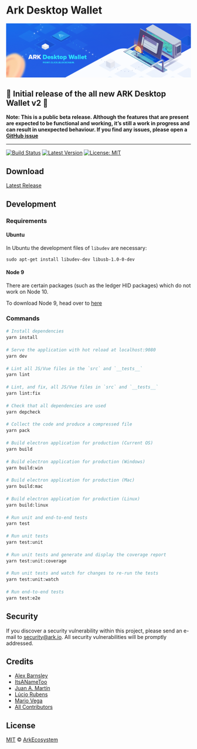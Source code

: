 # Ark Desktop Wallet

![Ark Desktop Wallet](./banner.png)

## :confetti_ball: Initial release of the all new ARK Desktop Wallet v2 :confetti_ball:

**Note: This is a public beta release. Although the features that are present are expected to be functional and working, it’s still a work in progress and can result in unexpected behaviour. If you find any issues, please open a [GitHub issue](https://github.com/ArkEcosystem/desktop-wallet/issues/new)**

------

[![Build Status](https://badgen.now.sh/circleci/github/ArkEcosystem/desktop-wallet)](https://circleci.com/gh/ArkEcosystem/desktop-wallet)
[![Latest Version](https://badgen.now.sh/github/release/ArkEcosystem/desktop-wallet.svg)](https://github.com/ArkEcosystem/desktop-wallet/releases)
[![License: MIT](https://badgen.now.sh/badge/license/MIT/green)](https://opensource.org/licenses/MIT)

## Download
[Latest Release](https://github.com/ArkEcosystem/ark-desktop/releases)

## Development

### Requirements

#### Ubuntu
In Ubuntu the development files of `libudev` are necessary:
```
sudo apt-get install libudev-dev libusb-1.0-0-dev
```

#### Node 9
There are certain packages (such as the ledger HID packages) which do not work on Node 10.

To download Node 9, head over to [here](https://nodejs.org/en/blog/release/v9.11.1/)

### Commands

``` bash
# Install dependencies
yarn install

# Serve the application with hot reload at localhost:9080
yarn dev

# Lint all JS/Vue files in the `src` and `__tests__`
yarn lint

# Lint, and fix, all JS/Vue files in `src` and `__tests__`
yarn lint:fix

# Check that all dependencies are used
yarn depcheck

# Collect the code and produce a compressed file
yarn pack

# Build electron application for production (Current OS)
yarn build

# Build electron application for production (Windows)
yarn build:win

# Build electron application for production (Mac)
yarn build:mac

# Build electron application for production (Linux)
yarn build:linux

# Run unit and end-to-end tests
yarn test

# Run unit tests
yarn test:unit

# Run unit tests and generate and display the coverage report
yarn test:unit:coverage

# Run unit tests and watch for changes to re-run the tests
yarn test:unit:watch

# Run end-to-end tests
yarn test:e2e
```

## Security

If you discover a security vulnerability within this project, please send an e-mail to security@ark.io. All security vulnerabilities will be promptly addressed.

## Credits

 - [Alex Barnsley](https://github.com/alexbarnsley)
 - [ItsANameToo](https://github.com/ItsANameToo)
 - [Juan A. Martín](https://github.com/j-a-m-l)
 - [Lúcio Rubens](https://github.com/luciorubeens)
 - [Mario Vega](https://github.com/mvega3)
 - [All Contributors](../../contributors)

## License

[MIT](LICENSE) © [ArkEcosystem](https://ark.io)
